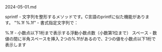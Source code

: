 2024-05-01.md

sprintf - 文字列を整形するメソッドです。C言語のprintfに似た機能があります。
"%.1f %.1f" - 書式指定文字列で：

%.1f - 小数点以下1桁まで表示する浮動小数点数（小数第1位まで）
スペース - 数値の間に半角スペースを挿入
2つの%.1fがあるので、2つの値を小数点以下1桁で表示します